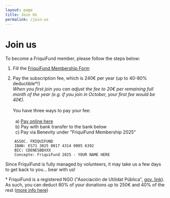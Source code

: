```yaml
---
layout: page
title: Join Us
permalink: /join-us
---
```


<h1>Join us</h1>

To become a FriquiFund member, please follow the steps below:

1. Fill the <a href="https://docs.google.com/forms/d/e/1FAIpQLScdUiUZQpEtSQ-f2Lc4Aljb7Rfd_wR5yOJO1Nny7dOpX3pgxw/viewform" target="_blank">FriquiFund Membership Form</a>

2. Pay the subscription fee, which is 240€ per year (up to 40-80% deductible*!)<br><em>When you first join you can adjust the fee to 20€ per remaining full month of the year (e.g. if you join in October, your first fee would be 40€).</em><br><br>You have three ways to pay your fee:<br><br>
&nbsp;&nbsp;a) <a href="https://donate.stripe.com/aEU8xR8m0d8w7cI146" target="_blank">Pay online here</a><br>
&nbsp;&nbsp;b) Pay with bank transfer to the bank below<br>
&nbsp;&nbsp;c) Pay via Benevity under "FriquiFund Membership 2025"

```
    ASSOC. FRIQUIFUND
    IBAN: ES71 3025 0017 4314 0005 6392
    BIC: CDENESBBXXX
    Concepte: FriquiFund 2025 - YOUR NAME HERE
```

Since FriquiFund is fully managed by volunteers, it may take us a few days to get back to you... bear with us!

\* FriquiFund is a registered NGO ("Asociación de Utilidat Pública", <a href="https://justicia.gencat.cat/ca/serveis/guia_d_entitats/?idEntitat=109098#">gov. link</a>). As such, you can deduct 80% of your donations up to 250€ and 40% of the rest (<a href="https://noticias.juridicas.com/actualidad/noticias/18599-rdl-6-2023-novedades-fiscales:-incremento-de-la-deduccion-por-donativos-en-2024/">more info here</a>)
